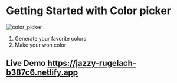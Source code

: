 # Getting Started with Color picker
![color_picker](https://user-images.githubusercontent.com/91420693/226167657-bc682dc0-3787-401a-ac6c-63a389837e97.png)

1. Generate your favorite colors
2. Make your won color

## Live Demo https://jazzy-rugelach-b387c6.netlify.app
